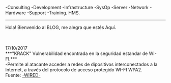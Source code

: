 -Consulting -Development -Infrastructure -SysOp -Server -Network -Hardware -Support -Training.
HMS.

---------------------------------------------------------------------------------------------------------

Hola! Bienvenido al BLOG, me alegra que estés Aquí.

<br>
<br>
  17/10/2017
<br>
***"KRACK" Vulnerabilidad encontrada en la seguridad estandar de WI-FI.***
<br>
-Permite al atacante acceder a redes de dipositivos interconectados a la Internet, a través del protocolo de acceso protegido WI-FI WPA2.
<br/>
Fuente: <a href="https://www.wired.com/story/krack-wi-fi-wpa2-vulnerability/">-WIRED-</a>
